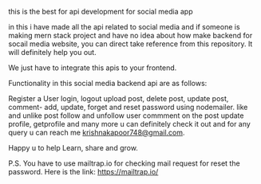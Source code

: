 this is the best for api development for social media app

in this i have made all the api related to social media and if someone is making mern stack project and have no idea about how make backend for socail media website, you can direct take reference from this repository. It will definitely help you out.

We just have to integrate this apis to your frontend.

Functionality in this social media backend api are as follows:

Register a User
login, logout
upload post, delete post, update post, comment- add, update,
forget and reset password using nodemailer.
like and unlike post
follow and unfollow user
commment on the post
update profile, getprofile
and many more
u can definitely check it out and for any query u can reach me krishnakapoor748@gmail.com.

Happy u to help Learn, share and grow.

P.S. You have to use mailtrap.io for checking mail request for reset the password. Here is the link: https://mailtrap.io/ 
